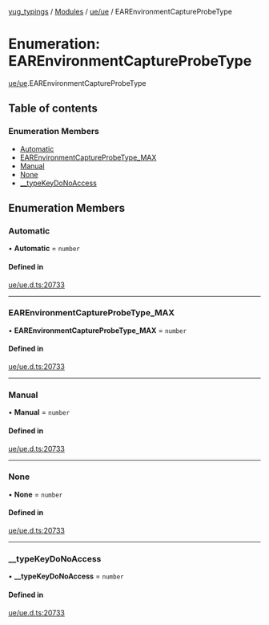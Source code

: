 [yug_typings](../README.md) / [Modules](../modules.md) / [ue/ue](../modules/ue_ue.md) / EAREnvironmentCaptureProbeType

# Enumeration: EAREnvironmentCaptureProbeType

[ue/ue](../modules/ue_ue.md).EAREnvironmentCaptureProbeType

## Table of contents

### Enumeration Members

- [Automatic](ue_ue.EAREnvironmentCaptureProbeType.md#automatic)
- [EAREnvironmentCaptureProbeType\_MAX](ue_ue.EAREnvironmentCaptureProbeType.md#earenvironmentcaptureprobetype_max)
- [Manual](ue_ue.EAREnvironmentCaptureProbeType.md#manual)
- [None](ue_ue.EAREnvironmentCaptureProbeType.md#none)
- [\_\_typeKeyDoNoAccess](ue_ue.EAREnvironmentCaptureProbeType.md#__typekeydonoaccess)

## Enumeration Members

### Automatic

• **Automatic** = `number`

#### Defined in

[ue/ue.d.ts:20733](https://github.com/YugMetaverse/yug_typings/blob/25cad34/ue/ue.d.ts#L20733)

___

### EAREnvironmentCaptureProbeType\_MAX

• **EAREnvironmentCaptureProbeType\_MAX** = `number`

#### Defined in

[ue/ue.d.ts:20733](https://github.com/YugMetaverse/yug_typings/blob/25cad34/ue/ue.d.ts#L20733)

___

### Manual

• **Manual** = `number`

#### Defined in

[ue/ue.d.ts:20733](https://github.com/YugMetaverse/yug_typings/blob/25cad34/ue/ue.d.ts#L20733)

___

### None

• **None** = `number`

#### Defined in

[ue/ue.d.ts:20733](https://github.com/YugMetaverse/yug_typings/blob/25cad34/ue/ue.d.ts#L20733)

___

### \_\_typeKeyDoNoAccess

• **\_\_typeKeyDoNoAccess** = `number`

#### Defined in

[ue/ue.d.ts:20733](https://github.com/YugMetaverse/yug_typings/blob/25cad34/ue/ue.d.ts#L20733)
